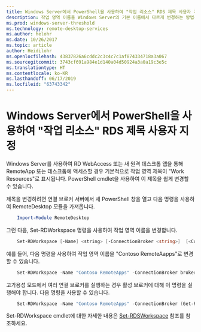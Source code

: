 ```yaml
---
title: Windows Server에서 PowerShell을 사용하여 "작업 리소스" RDS 제목 사용자 지정
description: 작업 영역 이름을 Windows Server의 기본 이름에서 다르게 변경하는 방법을 설명합니다.
ms.prod: windows-server-threshold
ms.technology: remote-desktop-services
ms.author: helohr
ms.date: 10/26/2017
ms.topic: article
author: Heidilohr
ms.openlocfilehash: 43837826a6cddc2c3c4c7c1af874334718a3a067
ms.sourcegitcommit: 3743cf691a984e1d140a04d50924a3a0a19c3e5c
ms.translationtype: HT
ms.contentlocale: ko-KR
ms.lasthandoff: 06/17/2019
ms.locfileid: "63743342"
---
```

# <a name="customize-the-rds-title-work-resources-using-powershell-on-windows-server"></a>Windows Server에서 PowerShell을 사용하여 "작업 리소스" RDS 제목 사용자 지정

Windows Server를 사용하여 RD WebAccess 또는 새 원격 데스크톱 앱을 통해 RemoteApp 또는 데스크톱에 액세스할 경우 기본적으로 작업 영역 제목이 "Work Resources"로 표시됩니다.  PowerShell cmdlet을 사용하여 이 제목을 쉽게 변경할 수 있습니다.

제목을 변경하려면 연결 브로커 서버에서 새 PowerShell 창을 열고 다음 명령을 사용하여 RemoteDesktop 모듈을 가져옵니다.

```powershell
    Import-Module RemoteDesktop
```

그런 다음, Set-RDWorkspace 명령을 사용하여 작업 영역 이름을 변경합니다.

```powershell
    Set-RDWorkspace [-Name] <string> [-ConnectionBroker <string>]  [<CommonParameters>]
```   

예를 들어, 다음 명령을 사용하여 작업 영역 이름을 "Contoso RemoteAapps"로 변경할 수 있습니다.

```powershell
    Set-RDWorkspace -Name "Contoso RemoteApps" -ConnectionBroker broker01.contoso.com
```

고가용성 모드에서 여러 연결 브로커를 실행하는 경우 활성 브로커에 대해 이 명령을 실행해야 합니다. 다음 명령을 사용할 수 있습니다.

```powershell
    Set-RDWorkspace -Name "Contoso RemoteApps" -ConnectionBroker (Get-RDConnectionBrokerHighAvailability).ActiveManagementServer
```

Set-RDWorkspace cmdlet에 대한 자세한 내용은 [Set-RDSWorkspace](https://docs.microsoft.com/powershell/module/remotedesktop/set-rdworkspace?view=win10-ps) 참조를 참조하세요.